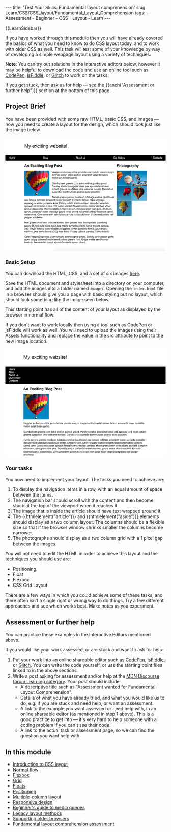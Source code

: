 --- title: 'Test Your Skills: Fundamental layout comprehension' slug: Learn/CSS/CSS_layout/Fundamental_Layout_Comprehension tags: - Assessment - Beginner - CSS - Layout - Learn ---

{{LearnSidebar}}

If you have worked through this module then you will have already covered the basics of what you need to know to do CSS layout today, and to work with older CSS as well. This task will test some of your knowledge by way of developing a simple webpage layout using a variety of techniques.

**Note**: You can try out solutions in the interactive editors below, however it may be helpful to download the code and use an online tool such as [CodePen](https://codepen.io/), [jsFiddle](https://jsfiddle.net/), or [Glitch](https://glitch.com/) to work on the tasks.

If you get stuck, then ask us for help — see the {{anch("Assessment or further help")}} section at the bottom of this page.

## Project Brief

You have been provided with some raw HTML, basic CSS, and images — now you need to create a layout for the design, which should look just like the image below.

![](layout-task-complete.png)

### Basic Setup

You can download the HTML, CSS, and a set of six images [here](https://github.com/mdn/learning-area/tree/master/css/css-layout/fundamental-layout-comprehension).

Save the HTML document and stylesheet into a directory on your computer, and add the images into a folder named `images`. Opening the `index.html` file in a browser should give you a page with basic styling but no layout, which should look something like the image seen below.

This starting point has all of the content of your layout as displayed by the browser in normal flow.

If you don't want to work locally then using a tool such as CodePen or jsFiddle will work as well. You will need to upload the images using their Assets functionality and replace the value in the src attribute to point to the new image location.

![](layout-task-start.png)

### Your tasks

You now need to implement your layout. The tasks you need to achieve are:

1.  To display the navigation items in a row, with an equal amount of space between the items.
2.  The navigation bar should scroll with the content and then become stuck at the top of the viewport when it reaches it.
3.  The image that is inside the article should have text wrapped around it.
4.  The {{htmlelement("article")}} and {{htmlelement("aside")}} elements should display as a two column layout. The columns should be a flexible size so that if the browser window shrinks smaller the columns become narrower.
5.  The photographs should display as a two column grid with a 1 pixel gap between the images.

You will not need to edit the HTML in order to achieve this layout and the techniques you should use are:

- Positioning
- Float
- Flexbox
- CSS Grid Layout

There are a few ways in which you could achieve some of these tasks, and there often isn’t a single right or wrong way to do things. Try a few different approaches and see which works best. Make notes as you experiment.

## Assessment or further help

You can practice these examples in the Interactive Editors mentioned above.

If you would like your work assessed, or are stuck and want to ask for help:

1.  Put your work into an online shareable editor such as [CodePen](https://codepen.io/), [jsFiddle](https://jsfiddle.net/), or [Glitch](https://glitch.com/). You can write the code yourself, or use the starting point files linked to in the above sections.
2.  Write a post asking for assessment and/or help at the <a href="https://discourse.mozilla.org/c/mdn/learn" class="external external-icon">MDN Discourse forum Learning category</a>. Your post should include:
    - A descriptive title such as "Assessment wanted for Fundamental Layout Comprehension".
    - Details of what you have already tried, and what you would like us to do, e.g. if you are stuck and need help, or want an assessment.
    - A link to the example you want assessed or need help with, in an online shareable editor (as mentioned in step 1 above). This is a good practice to get into — it's very hard to help someone with a coding problem if you can't see their code.
    - A link to the actual task or assessment page, so we can find the question you want help with.

## In this module

- [Introduction to CSS layout](/en-US/docs/Learn/CSS/CSS_layout/Introduction)
- [Normal flow](/en-US/docs/Learn/CSS/CSS_layout/Normal_Flow)
- [Flexbox](/en-US/docs/Learn/CSS/CSS_layout/Flexbox)
- [Grid](/en-US/docs/Learn/CSS/CSS_layout/Grids)
- [Floats](/en-US/docs/Learn/CSS/CSS_layout/Floats)
- [Positioning](/en-US/docs/Learn/CSS/CSS_layout/Positioning)
- [Multiple-column layout](/en-US/docs/Learn/CSS/CSS_layout/Multiple-column_Layout)
- [Responsive design](/en-US/docs/Learn/CSS/CSS_layout/Responsive_Design)
- [Beginner's guide to media queries](/en-US/docs/Learn/CSS/CSS_layout/Media_queries)
- [Legacy layout methods](/en-US/docs/Learn/CSS/CSS_layout/Legacy_Layout_Methods)
- [Supporting older browsers](/en-US/docs/Learn/CSS/CSS_layout/Supporting_Older_Browsers)
- [Fundamental layout comprehension assessment](/en-US/docs/Learn/CSS/CSS_layout/Fundamental_Layout_Comprehension)
